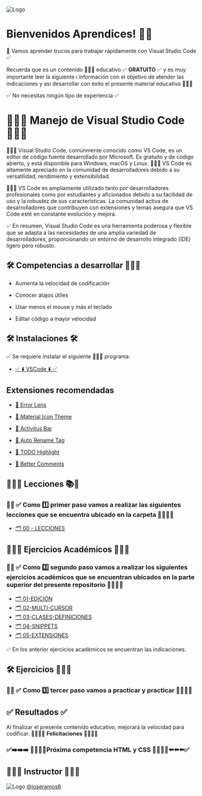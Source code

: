 ![Logo](https://yt3.googleusercontent.com/32hnlXfQnfCFH5IK4SsvCtRDb5A3tDsRdFUjsPPIXbyt5jCmL1ZWE6NEjM7OPEs2EdZTKqueAA=w1707-fcrop64=1,00005a57ffffa5a8-k-c0xffffffff-no-nd-rj)

# Bienvenidos Aprendices! 👋🏻

🧠 Vamos aprender trucos para trabajar rápidamente con Visual Studio Code ✅

Recuerda que es un contenido 👨🏻‍💻 educativo ✅ **GRATUITO** ✅ y es muy importante leer la siguiente ℹ️ información con el objetivo de atender las indicaciones y así desarrollar con éxito el presente material educativo 👨🏻‍💻

✅ No necesitas ningún tipo de experiencia ✅

# 👨🏻‍💻 Manejo de Visual Studio Code 👨🏻‍💻

👨🏻‍💻 Visual Studio Code, comúnmente conocido como VS Code, es un editor de código fuente desarrollado por Microsoft. Es gratuito y de código abierto, y está disponible para Windows, macOS y Linux. 👨🏻‍💻 VS Code es altamente apreciado en la comunidad de desarrolladores debido a su versatilidad, rendimiento y extensibilidad.

👨🏻‍💻 VS Code es ampliamente utilizado tanto por desarrolladores profesionales como por estudiantes y aficionados debido a su facilidad de uso y la robustez de sus características. La comunidad activa de desarrolladores que contribuyen con extensiones y temas asegura que VS Code esté en constante evolución y mejora.

✅ En resumen, Visual Studio Code es una herramienta poderosa y flexible que se adapta a las necesidades de una amplia variedad de desarrolladores, proporcionando un entorno de desarrollo integrado (IDE) ligero pero robusto.

## 🛠 Competencias a desarrollar 👨🏻‍💻

- Aumenta la velocidad de codificación

- Conocer atajos útiles

- Usar menos el mouse y más el teclado

- Editar código a mayor velocidad

## 🛠 Instalaciones 🛠

✅ Se requiere instalar el siguiente 👨🏻‍💻 programa:

- [✅ ⬇️ VSCode ⬇️ ✅](https://code.visualstudio.com/)

## Extensiones recomendadas

- [🚀 Error Lens](https://marketplace.visualstudio.com/items?itemName=usernamehw.errorlens)

- [🚀 Material Icon Theme](https://marketplace.visualstudio.com/items?itemName=PKief.material-icon-theme)

- [🚀 Activitus Bar](https://marketplace.visualstudio.com/items?itemName=Gruntfuggly.activitusbar)

- [🚀 Auto Rename Tag](https://marketplace.visualstudio.com/items?itemName=formulahendry.auto-rename-tag)

- [🚀 TODO Highlight](https://marketplace.visualstudio.com/items?itemName=wayou.vscode-todo-highlight)

- [🚀 Better Comments](https://marketplace.visualstudio.com/items?itemName=aaron-bond.better-comments)

## 👨🏻‍💻 Lecciones 📚🧠

### 🚨🔔 ✅ Como 1️⃣ primer paso vamos a realizar las siguientes lecciones que se encuentra ubicado en la carpeta 👨🏻‍💻🚀

- [🗂️ 00 - LECCIONES](https://github.com/joseramos6/Visual-Studio-Code/tree/main/00-LECCIONES)

## 👨🏻‍💻 Ejercicios Académicos 👨🏻‍💻

### 🚨🔔 ✅ Como 2️⃣ segundo paso vamos a realizar los siguientes ejercicios académicos que se encuentran ubicados en la parte superior del presente repositorio 👨🏻‍💻🚀

- [🗂️ 01-EDICIÓN](https://github.com/joseramos6/Visual-Studio-Code/tree/main/01-EDICI%C3%93N)
- [🗂️ 02-MULTI-CURSOR](https://github.com/joseramos6/Visual-Studio-Code/tree/main/02-MULTI-CURSOR)
- [🗂️ 03-CLASES-DEFINICIONES](https://github.com/joseramos6/Visual-Studio-Code/tree/main/03-CLASES-DEFINICIONES)
- [🗂️ 04-SNIPPETS](https://github.com/joseramos6/Visual-Studio-Code/tree/main/04-SNIPPETS)
- [🗂️ 05-EXTENSIONES](https://github.com/joseramos6/Visual-Studio-Code/tree/main/05-EXTENSIONES)

✅ En los anterior ejercicios académicos se encuentran las indicaciones.

## 🛠 Ejercicios 👨🏻‍💻

### 🚨🔔 ✅ Como 3️⃣ tercer paso vamos a practicar y practicar 👨🏻‍💻🚀

## ✅ Resultados ✅

Al finalizar el presente contenido educativo, mejorará la velocidad para codificar. 👨🏻‍💻🚀 **Felicitaciones** 🚀👨🏻‍💻

### ✅➡️➡️➡️ 🚀👨🏻‍💻Próxima competencia **HTML y CSS** 👨🏻‍💻🚀⬅️⬅️⬅️✅

## 👨🏻‍💻 Instructor 👨🏻‍💻

![Logo](https://avatars.githubusercontent.com/u/81438413?s=48&v=4) [@joseramos6](https://github.com/joseramos6)
